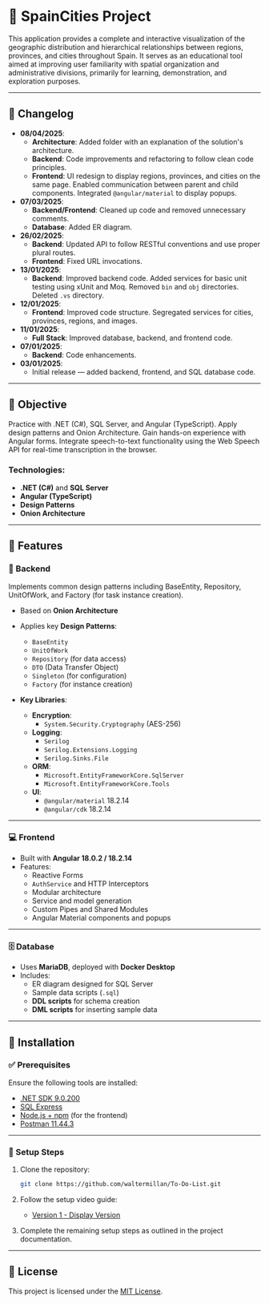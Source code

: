 # 📍 SpainCities Project

This application provides a complete and interactive visualization of the geographic distribution and hierarchical relationships between regions, provinces, and cities throughout Spain. It serves as an educational tool aimed at improving user familiarity with spatial organization and administrative divisions, primarily for learning, demonstration, and exploration purposes.

---

## 📅 Changelog

- **08/04/2025**:
  - **Architecture**: Added folder with an explanation of the solution's architecture. 
  - **Backend**: Code improvements and refactoring to follow clean code principles. 
  - **Frontend**: UI redesign to display regions, provinces, and cities on the same page. Enabled communication between parent and child components. Integrated `@angular/material` to display popups.
- **07/03/2025**:
  - **Backend/Frontend**: Cleaned up code and removed unnecessary comments. 
  - **Database**: Added ER diagram.
- **26/02/2025**:
  - **Backend**: Updated API to follow RESTful conventions and use proper plural routes.
  - **Frontend**: Fixed URL invocations.
- **13/01/2025**:
  - **Backend**: Improved backend code. Added services for basic unit testing using xUnit and Moq. Removed `bin` and `obj` directories. Deleted `.vs` directory.
- **12/01/2025**:
  - **Frontend**: Improved code structure. Segregated services for cities, provinces, regions, and images.
- **11/01/2025**:
  - **Full Stack**: Improved database, backend, and frontend code.
- **07/01/2025**:
  - **Backend**: Code enhancements.
- **03/01/2025**:
  - Initial release — added backend, frontend, and SQL database code.

---

## 🎯 Objective

Practice with .NET (C#), SQL Server, and Angular (TypeScript). Apply design patterns and Onion Architecture. Gain hands-on experience with Angular forms. Integrate speech-to-text functionality using the Web Speech API for real-time transcription in the browser.

### Technologies:

- **.NET (C#)** and **SQL Server**
- **Angular (TypeScript)**
- **Design Patterns**
- **Onion Architecture**

---

## 🚀 Features

### 🔧 Backend

Implements common design patterns including BaseEntity, Repository, UnitOfWork, and Factory (for task instance creation).

- Based on **Onion Architecture**
- Applies key **Design Patterns**:
  - `BaseEntity`
  - `UnitOfWork`
  - `Repository` (for data access)
  - `DTO` (Data Transfer Object)
  - `Singleton` (for configuration)
  - `Factory` (for instance creation)

- **Key Libraries**:
  - **Encryption**:
    - `System.Security.Cryptography` (AES-256)
  - **Logging**:
    - `Serilog`
    - `Serilog.Extensions.Logging`
    - `Serilog.Sinks.File`
  - **ORM**:
    - `Microsoft.EntityFrameworkCore.SqlServer`
    - `Microsoft.EntityFrameworkCore.Tools`
  - **UI**:
    - `@angular/material` 18.2.14
    - `@angular/cdk` 18.2.14

---

### 💻 Frontend

- Built with **Angular 18.0.2 / 18.2.14**
- Features:
  - Reactive Forms
  - `AuthService` and HTTP Interceptors
  - Modular architecture
  - Service and model generation
  - Custom Pipes and Shared Modules
  - Angular Material components and popups

---

### 🗄️ Database

- Uses **MariaDB**, deployed with **Docker Desktop**
- Includes:
  - ER diagram designed for SQL Server
  - Sample data scripts (`.sql`)
  - **DDL scripts** for schema creation
  - **DML scripts** for inserting sample data

---

## 🧪 Installation

### ✅ Prerequisites

Ensure the following tools are installed:

- [.NET SDK 9.0.200](https://dotnet.microsoft.com/)
- [SQL Express](https://www.microsoft.com/es-es/sql-server/sql-server-downloads)
- [Node.js + npm](https://nodejs.org/) (for the frontend)
- [Postman 11.44.3](https://www.postman.com/downloads/)

---

### 🔧 Setup Steps

1. Clone the repository:
    ```bash
    git clone https://github.com/waltermillan/To-Do-List.git
    ```

2. Follow the setup video guide:
    - [Version 1 - Display Version](https://youtu.be/478V9e3bG60)

3. Complete the remaining setup steps as outlined in the project documentation.

---

## 📄 License

This project is licensed under the [MIT License](LICENSE).
